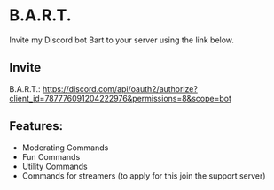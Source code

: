# B.A.R.T.
Invite my Discord bot Bart to your server using the link below.

## Invite
B.A.R.T.: https://discord.com/api/oauth2/authorize?client_id=787776091204222976&permissions=8&scope=bot

## Features:
- Moderating Commands
- Fun Commands
- Utility Commands
- Commands for streamers (to apply for this join the support server)
